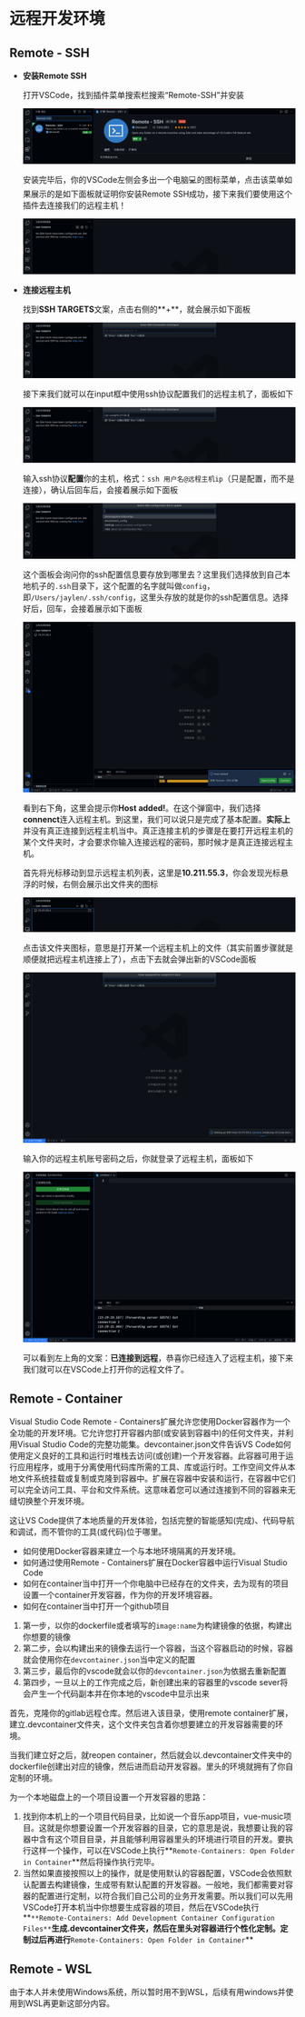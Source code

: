 # 远程开发环境

## Remote - SSH

- **安装Remote SSH**

  打开VSCode，找到插件菜单搜索栏搜索“Remote-SSH”并安装

  ![img](https://github.com/jaylenchan/learning-summary/blob/main/pic/Remote%20Development-%E6%90%9C%E7%B4%A2remote-ssh.png?raw=true)

  安装完毕后，你的VSCode左侧会多出一个电脑💻的图标菜单，点击该菜单如果展示的是如下面板就证明你安装Remote SSH成功，接下来我们要使用这个插件去连接我们的远程主机！

  ![img](https://github.com/jaylenchan/learning-summary/blob/main/pic/Remote%20Development-remote%E8%8F%9C%E5%8D%95.png?raw=true)

- **连接远程主机**

  找到**SSH TARGETS**文案，点击右侧的**+**，就会展示如下面板

  ![img](https://github.com/jaylenchan/learning-summary/blob/main/pic/Remote%20Development-ssh%E8%BF%9E%E6%8E%A5%E8%BF%9C%E7%A8%8B%E4%B8%BB%E6%9C%BA.png?raw=true)

  接下来我们就可以在input框中使用ssh协议配置我们的远程主机了，面板如下

  ![img](https://github.com/jaylenchan/learning-summary/blob/main/pic/Remote%20Development-ssh%E5%8D%8F%E8%AE%AE%E8%BF%9E%E6%8E%A5%E8%BE%93%E5%85%A5.png?raw=true)

  输入ssh协议**配置**你的主机，格式：`ssh 用户名@远程主机ip`（只是配置，而不是连接），确认后回车后，会接着展示如下面板

  ![img](https://github.com/jaylenchan/learning-summary/blob/main/pic/Remote%20Development-ssh%20config%E7%AE%A1%E7%90%86%E9%85%8D%E7%BD%AE.png?raw=true)

  这个面板会询问你的ssh配置信息要存放到哪里去？这里我们选择放到自己本地机子的`.ssh`目录下，这个配置的名字就叫做`config`，即`/Users/jaylen/.ssh/config`，这里头存放的就是你的ssh配置信息。选择好后，回车，会接着展示如下面板

  ![img](https://github.com/jaylenchan/learning-summary/blob/main/pic/Remote%20Development-%E8%BF%9C%E7%A8%8B%E4%B8%BB%E6%9C%BA%E6%B7%BB%E5%8A%A0%E6%88%90%E5%8A%9F.png?raw=true)

  看到右下角，这里会提示你**Host added!**。在这个弹窗中，我们选择**connenct**连入远程主机。到这里，我们可以说只是完成了基本配置。**实际上**并没有真正连接到远程主机当中。真正连接主机的步骤是在要打开远程主机的某个文件夹时，才会要求你输入连接远程的密码，那时候才是真正连接远程主机。

  首先将光标移动到显示远程主机列表，这里是**10.211.55.3**，你会发现光标悬浮的时候，右侧会展示出文件夹的图标

  ![img](https://github.com/jaylenchan/learning-summary/blob/main/pic/Remote%20Development-%E5%85%89%E6%A0%87%E7%A7%BB%E5%8A%A8%E6%98%BE%E7%A4%BA%E6%96%87%E4%BB%B6%E5%A4%B9%E5%9B%BE%E6%A0%87.png?raw=true)

  点击该文件夹图标，意思是打开某一个远程主机上的文件（其实前置步骤就是顺便就把远程主机连接上了），点击下去就会弹出新的VSCode面板

  ![img](https://github.com/jaylenchan/learning-summary/blob/main/pic/Remote%20Development-%E6%89%93%E5%BC%80%E8%BF%9C%E7%A8%8B%E4%B8%BB%E6%9C%BA%E6%96%87%E4%BB%B6.png?raw=true)

  输入你的远程主机账号密码之后，你就登录了远程主机，面板如下

  ![img](https://github.com/jaylenchan/learning-summary/blob/main/pic/Remote%20Development-%E6%AD%A3%E5%BC%8F%E7%9C%9F%E6%AD%A3%E8%BF%9E%E5%85%A5%E8%BF%9C%E7%A8%8B%E4%B8%BB%E6%9C%BA.png?raw=true)

  可以看到左上角的文案：**已连接到远程**，恭喜你已经连入了远程主机，接下来我们就可以在VSCode上打开你的远程文件了。

  

## Remote - Container

Visual Studio Code Remote - Containers扩展允许您使用Docker容器作为一个全功能的开发环境。它允许您打开容器内部(或安装到容器中)的任何文件夹，并利用Visual Studio Code的完整功能集。devcontainer.json文件告诉VS Code如何使用定义良好的工具和运行时堆栈去访问(或创建)一个开发容器。此容器可用于运行应用程序，或用于分离使用代码库所需的工具、库或运行时。工作空间文件从本地文件系统挂载或复制或克隆到容器中。扩展在容器中安装和运行，在容器中它们可以完全访问工具、平台和文件系统。这意味着您可以通过连接到不同的容器来无缝切换整个开发环境。

这让VS Code提供了本地质量的开发体验，包括完整的智能感知(完成)、代码导航和调试，而不管你的工具(或代码)位于哪里。



- 如何使用Docker容器来建立一个与本地环境隔离的开发环境。
- 如何通过使用Remote - Containers扩展在Docker容器中运行Visual Studio Code
- 如何在container当中打开一个你电脑中已经存在的文件夹，去为现有的项目设置一个container开发容器，作为你的开发环境容器。
- 如何在container当中打开一个github项目



1. 第一步，以你的dockerfile或者填写的`image:name`为构建镜像的依据，构建出你想要的镜像
2. 第二步，会以构建出来的镜像去运行一个容器，当这个容器启动的时候，容器就会使用你在`devcontainer.json`当中定义的配置
3. 第三步，最后你的vscode就会以你的`devcontainer.json`为依据去重新配置
4. 第四步，一旦以上的工作完成之后，新创建出来的容器里的vscode sever将会产生一个代码副本并在你本地的vscode中显示出来

首先，克隆你的gitlab远程仓库。然后进入该目录，使用remote container扩展，建立.devcontainer文件夹，这个文件夹包含着你想要建立的开发容器需要的环境。

当我们建立好之后，就reopen container，然后就会以.devcontainer文件夹中的dockerfile创建出对应的镜像，然后进而启动开发容器。里头的环境就拥有了你自定制的环境。



为一个本地磁盘上的一个项目设置一个开发容器的思路：

1. 找到你本机上的一个项目代码目录，比如说一个音乐app项目，vue-music项目。这就是你想要设置一个开发容器的目录，它的意思是说，我想要让我的容器中含有这个项目目录，并且能够利用容器里头的环境进行项目的开发。要执行这样一个操作，可以在VSCode上执行**`Remote-Containers: Open Folder in Container`**然后将操作执行完毕。
2. 当然如果直接按照以上的操作，就是使用默认的容器配置，VSCode会依照默认配置去构建镜像，生成带有默认配置的开发容器。一般地，我们都需要对容器的配置进行定制，以符合我们自己公司的业务开发需要。所以我们可以先用VSCode打开本机当中你想要生成容器的项目，然后在VSCode执行**`**Remote-Containers: Add Development Container Configuration Files**`**生成.devcontainer文件夹，然后在里头对容器进行个性化定制。定制过后再进行**`Remote-Containers: Open Folder in Container`**

## Remote - WSL

由于本人并未使用Windows系统，所以暂时用不到WSL，后续有用windows并使用到WSL再更新这部分内容。
